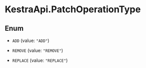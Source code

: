 # KestraApi.PatchOperationType

## Enum


* `ADD` (value: `"ADD"`)

* `REMOVE` (value: `"REMOVE"`)

* `REPLACE` (value: `"REPLACE"`)


